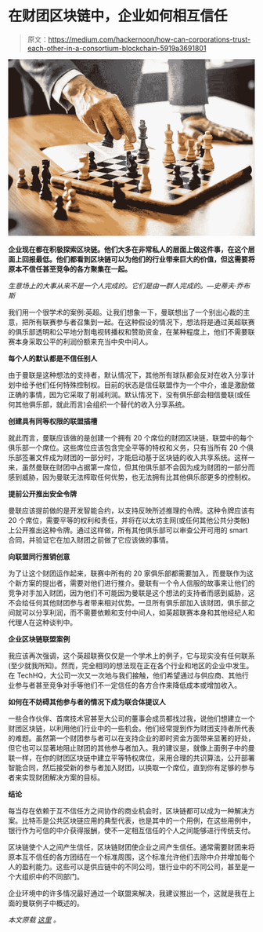 # 在财团区块链中，企业如何相互信任

> 原文：<https://medium.com/hackernoon/how-can-corporations-trust-each-other-in-a-consortium-blockchain-5919a3691801>

![](img/05c95df2d9c7d01780a453dbb71e5086.png)

**企业现在都在积极探索区块链。他们大多在非常私人的层面上做这件事，在这个层面上回报最低。他们都看到区块链可以为他们的行业带来巨大的价值，但这需要将原本不信任甚至竞争的各方聚集在一起。**

*生意场上的大事从来不是一个人完成的。它们是由一群人完成的。—史蒂夫·乔布斯*

我们用一个很学术的案例:英超。让我们想象一下，曼联想出了一个别出心裁的主意，把所有联赛参与者召集到一起。在这种假设的情况下，想法将是通过英超联赛的俱乐部透明和公平地分割电视转播权和赞助资金，在某种程度上，他们不需要联赛本身采取公平的利润份额来充当中央中间人。

**每个人的默认都是不信任别人**

由于曼联是这种想法的支持者，默认情况下，其他所有球队都会反对在收入分享计划中给予他们任何特殊控制权。目前的状态是信任联盟作为一个中介，谁是激励做正确的事情，因为它采取了削减利润。默认情况下，没有俱乐部会相信曼联(或任何其他俱乐部，就此而言)会组织一个替代的收入分享系统。

**创建具有同等权限的联盟插槽**

就此而言，曼联应该做的是创建一个拥有 20 个席位的财团区块链，联盟中的每个俱乐部一个席位。这些席位应该包含完全平等的特权和义务，只有当所有 20 个俱乐部签署文件成为财团的一部分时，才能启动基于区块链的收入共享系统。这样一来，虽然曼联在财团中占据第一席位，但其他俱乐部不会因为成为财团的一部分而感到威胁，因为曼联无法榨取任何优势，也无法拥有比其他俱乐部更多的控制权。

**提前公开推出安全令牌**

曼联应该提前做的是开发智能合约，以支持反映所述推理的令牌。这种令牌应该有 20 个席位，需要平等的权利和责任，并将在以太坊主网(或任何其他公共分类帐)上公开推出这种令牌。通过这样做，所有其他俱乐部可以审查公开可用的 smart 合同，并验证它在加入财团之前做了它应该做的事情。

**向联盟同行推销创意**

为了让这个财团运作起来，联赛中所有的 20 家俱乐部都需要加入，而曼联作为这个新方案的提出者，需要对他们进行推介。曼联有一个令人信服的故事来让他们的竞争对手加入财团，因为他们不可能因为曼联是这个想法的支持者而感到威胁，这不会给任何其他财团参与者带来相对优势。一旦所有俱乐部加入该财团，俱乐部之间就可以分享利润，而不需要依赖和支付中间人，如英超联赛本身和其他经纪人和代理人在这种谈判中。

**企业区块链联盟案例**

我应该再次强调，这个英超联赛仅仅是一个学术上的例子，它与现实没有任何联系(至少就我所知)。然而，完全相同的想法现在正在各个行业和地区的企业中发生。在 TechHQ，大公司一次又一次地与我们接触，他们希望通过与供应商、其他行业参与者甚至竞争对手等他们不一定信任的各方合作来降低成本或增加收入。

**如何在不妨碍其他参与者的情况下成为联合体提议人**

一些合作伙伴、首席技术官甚至大公司的董事会成员都找过我，说他们想建立一个财团区块链，以利用他们行业中的一些机会。他们经常提到作为财团支持者所代表的难题。虽然第一个财团参与者可以在支持企业的即时资金方面带来显著的好处，但它也可以显著地阻止财团的其他参与者加入。我的建议是，就像上面例子中的曼联一样，在你的财团区块链中建立平等特权席位，采用合理的共识算法，公开部署智能合同，然后接受新的参与者加入财团，以换取一个席位，直到你有足够的参与者来实现财团解决方案的目标。

**结论**

每当存在依赖于互不信任方之间协作的商业机会时，区块链都可以成为一种解决方案。比特币是公共区块链应用的典型代表，也是其中的一个用例，在这些用例中，银行作为可信的中介获得报酬，使不一定相互信任的个人之间能够进行传统支付。

区块链使个人之间产生信任，区块链财团使企业之间产生信任。通常需要财团来将原本互不信任的各方团结在一个标准周围，这个标准允许他们去除中介并增加每个人的盈利能力。这些可以是供应链中的不同公司，银行业中的不同公司，甚至是一个大组织中的不同部门。

企业环境中的许多情况最好通过一个联盟来解决，我建议推出一个，这就是我在上面的曼联例子中概述的。

*本文原载* [*这里*](https://www.techhq.io/6872/how-can-corporations-trust-each-other-in-a-consortium-blockchain/) *。*